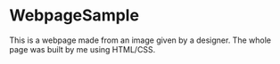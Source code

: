 # WebpageSample
This is a webpage made from an image given by a designer. 
The whole page was built by me using HTML/CSS.
